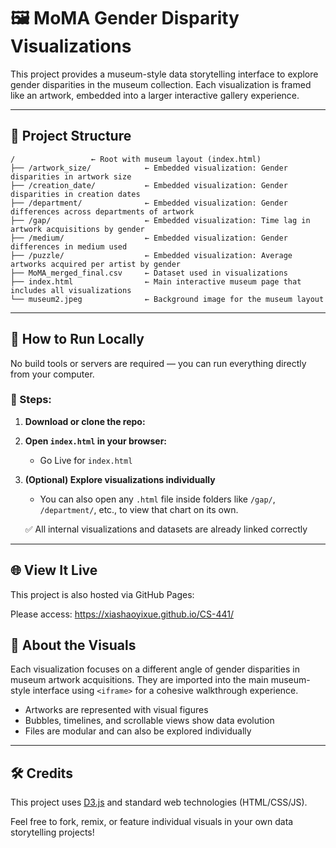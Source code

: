 # 🖼️ MoMA Gender Disparity Visualizations

This project provides a museum-style data storytelling interface to explore gender disparities in the museum collection. Each visualization is framed like an artwork, embedded into a larger interactive gallery experience.

---

## 📁 Project Structure

```
/                 ← Root with museum layout (index.html)
├── /artwork_size/            ← Embedded visualization: Gender disparities in artwork size
├── /creation_date/           ← Embedded visualization: Gender disparities in creation dates
├── /department/              ← Embedded visualization: Gender differences across departments of artwork
├── /gap/                     ← Embedded visualization: Time lag in artwork acquisitions by gender
├── /medium/                  ← Embedded visualization: Gender differences in medium used
├── /puzzle/                  ← Embedded visualization: Average artworks acquired per artist by gender
├── MoMA_merged_final.csv     ← Dataset used in visualizations
├── index.html                ← Main interactive museum page that includes all visualizations
└── museum2.jpeg              ← Background image for the museum layout
```

---

## 🚀 How to Run Locally

No build tools or servers are required — you can run everything directly from your computer.

### 🧾 Steps:

1. **Download or clone the repo:**
2. **Open `index.html` in your browser:**
   - Go Live for `index.html`
3. **(Optional) Explore visualizations individually**
   - You can also open any `.html` file inside folders like `/gap/`, `/department/`, etc., to view that chart on its own.

   ✅ All internal visualizations and datasets are already linked correctly

---

## 🌐 View It Live

This project is also hosted via GitHub Pages:

Please access: https://xiashaoyixue.github.io/CS-441/

## 🎨 About the Visuals

Each visualization focuses on a different angle of gender disparities in museum artwork acquisitions. They are imported into the main museum-style interface using `<iframe>` for a cohesive walkthrough experience.

- Artworks are represented with visual figures
- Bubbles, timelines, and scrollable views show data evolution
- Files are modular and can also be explored individually

---

## 🛠️ Credits

This project uses [D3.js](https://d3js.org) and standard web technologies (HTML/CSS/JS).


Feel free to fork, remix, or feature individual visuals in your own data storytelling projects!
